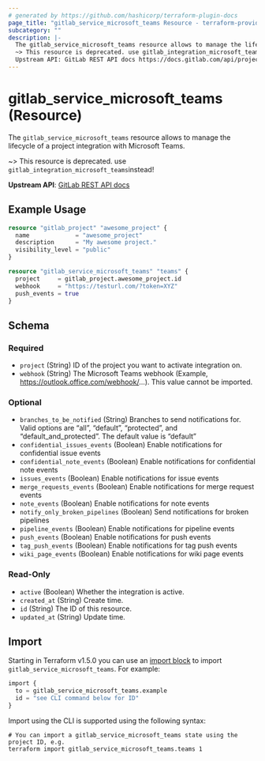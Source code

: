 ```yaml
---
# generated by https://github.com/hashicorp/terraform-plugin-docs
page_title: "gitlab_service_microsoft_teams Resource - terraform-provider-gitlab"
subcategory: ""
description: |-
  The gitlab_service_microsoft_teams resource allows to manage the lifecycle of a project integration with Microsoft Teams.
  ~> This resource is deprecated. use gitlab_integration_microsoft_teamsinstead!
  Upstream API: GitLab REST API docs https://docs.gitlab.com/api/project_integrations/#microsoft-teams-notifications
---
```


# gitlab_service_microsoft_teams (Resource)

The `gitlab_service_microsoft_teams` resource allows to manage the lifecycle of a project integration with Microsoft Teams.

~> This resource is deprecated. use `gitlab_integration_microsoft_teams`instead!

**Upstream API**: [GitLab REST API docs](https://docs.gitlab.com/api/project_integrations/#microsoft-teams-notifications)

## Example Usage

```terraform
resource "gitlab_project" "awesome_project" {
  name             = "awesome_project"
  description      = "My awesome project."
  visibility_level = "public"
}

resource "gitlab_service_microsoft_teams" "teams" {
  project     = gitlab_project.awesome_project.id
  webhook     = "https://testurl.com/?token=XYZ"
  push_events = true
}
```

<!-- schema generated by tfplugindocs -->
## Schema

### Required

- `project` (String) ID of the project you want to activate integration on.
- `webhook` (String) The Microsoft Teams webhook (Example, https://outlook.office.com/webhook/...). This value cannot be imported.

### Optional

- `branches_to_be_notified` (String) Branches to send notifications for. Valid options are “all”, “default”, “protected”, and “default_and_protected”. The default value is “default”
- `confidential_issues_events` (Boolean) Enable notifications for confidential issue events
- `confidential_note_events` (Boolean) Enable notifications for confidential note events
- `issues_events` (Boolean) Enable notifications for issue events
- `merge_requests_events` (Boolean) Enable notifications for merge request events
- `note_events` (Boolean) Enable notifications for note events
- `notify_only_broken_pipelines` (Boolean) Send notifications for broken pipelines
- `pipeline_events` (Boolean) Enable notifications for pipeline events
- `push_events` (Boolean) Enable notifications for push events
- `tag_push_events` (Boolean) Enable notifications for tag push events
- `wiki_page_events` (Boolean) Enable notifications for wiki page events

### Read-Only

- `active` (Boolean) Whether the integration is active.
- `created_at` (String) Create time.
- `id` (String) The ID of this resource.
- `updated_at` (String) Update time.

## Import

Starting in Terraform v1.5.0 you can use an [import block](https://developer.hashicorp.com/terraform/language/import) to import `gitlab_service_microsoft_teams`. For example:
```terraform
import {
  to = gitlab_service_microsoft_teams.example
  id = "see CLI command below for ID"
}
```

Import using the CLI is supported using the following syntax:

```shell
# You can import a gitlab_service_microsoft_teams state using the project ID, e.g.
terraform import gitlab_service_microsoft_teams.teams 1
```
